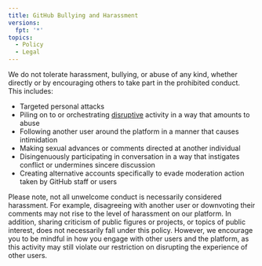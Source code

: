 ```yaml
---
title: GitHub Bullying and Harassment
versions:
  fpt: '*'
topics:
  - Policy
  - Legal
---
```


We do not tolerate harassment, bullying, or abuse of any kind, whether directly or by encouraging others to take part in the prohibited conduct. This includes:

- Targeted personal attacks
- Piling on to or orchestrating [disruptive](/github/site-policy/github-disrupting-the-experience-of-other-users) activity in a way that amounts to abuse
- Following another user around the platform in a manner that causes intimidation
- Making sexual advances or comments directed at another individual
- Disingenuously participating in conversation in a way that instigates conflict or undermines sincere discussion
- Creating alternative accounts specifically to evade moderation action taken by GitHub staff or users

Please note, not all unwelcome conduct is necessarily considered harassment. For example, disagreeing with another user or downvoting their comments may not rise to the level of harassment on our platform. In addition, sharing criticism of public figures or projects, or topics of public interest, does not necessarily fall under this policy. However, we encourage you to be mindful in how you engage with other users and the platform, as this activity may still violate our restriction on disrupting the experience of other users.
